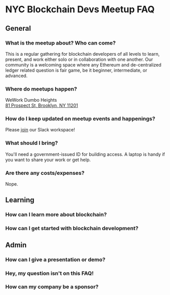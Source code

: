 # NYC Blockchain Devs Meetup FAQ

## General

### What is the meetup about?  Who can come?
This is a regular gathering for blockchain developers of all levels to learn, present, and work either solo or in collaboration with one another. Our community is a welcoming space where any Ethereum and de-centralized ledger related question is fair game, be it beginner, intermediate, or advanced.

### Where do meetups happen?
WeWork Dumbo Heights  
[81 Prospect St, Brooklyn, NY 11201](https://goo.gl/maps/9BPpedPMVW9sgfE17)

### How do I keep updated on meetup events and happenings?
Please [join](http://bit.ly/nyc-blockchain-devs-slack-join) our Slack workspace!   

### What should I bring?
You'll need a government-issued ID for building access.  A laptop is handy if you want to share your work or get help.

### Are there any costs/expenses?
Nope.  

## Learning

### How can I learn more about blockchain?

### How can I get started with blockchain development?


## Admin

### How can I give a presentation or demo?

### Hey, my question isn't on this FAQ!

### How can my company be a sponsor?
